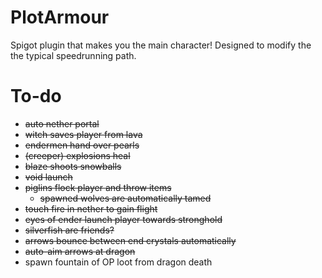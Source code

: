 # PlotArmour
Spigot plugin that makes you the main character!
Designed to modify the the typical speedrunning path.


# To-do
- ~~auto nether portal~~
- ~~witch saves player from lava~~
- ~~endermen hand over pearls~~
- ~~(creeper) explosions heal~~
- ~~blaze shoots snowballs~~
- ~~void launch~~
- ~~piglins flock player and throw items~~
    - ~~spawned wolves are automatically tamed~~
- ~~touch fire in nether to gain flight~~
- ~~eyes of ender launch player towards stronghold~~
- ~~silverfish are friends?~~
- ~~arrows bounce between end crystals automatically~~
- ~~auto-aim arrows at dragon~~
- spawn fountain of OP loot from dragon death
